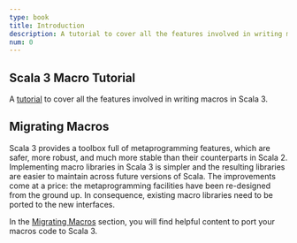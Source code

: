 ```yaml
---
type: book
title: Introduction
description: A tutorial to cover all the features involved in writing macros in Scala 3.
num: 0
---
```


## Scala 3 Macro Tutorial
A [tutorial](./tutorial) to cover all the features involved in writing macros in Scala 3.

## Migrating Macros
Scala 3 provides a toolbox full of metaprogramming features, which are safer, more robust, and much more stable than their counterparts in Scala 2. Implementing macro libraries in Scala 3 is simpler and the resulting libraries are easier to maintain across future versions of Scala. The improvements come at a price: the metaprogramming facilities have been re-designed from the ground up. In consequence, existing macro libraries need to be ported to the new interfaces.

In the [Migrating Macros](https://scalacenter.github.io/scala-3-migration-guide/docs/macros/macro-libraries.html) section, you will find helpful content to port your macros code to Scala 3.

